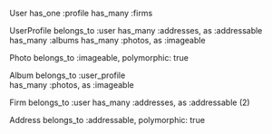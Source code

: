 User
  has_one :profile
  has_many :firms

UserProfile
  belongs_to :user
  has_many :addresses, as :addressable
  has_many :albums
  has_many :photos, as :imageable

Photo
  belongs_to :imageable, polymorphic: true

Album
  belongs_to :user_profile  
  has_many :photos, as :imageable

Firm
  belongs_to :user
  has_many :addresses, as :addressable (2)

Address
  belongs_to :addressable, polymorphic: true
